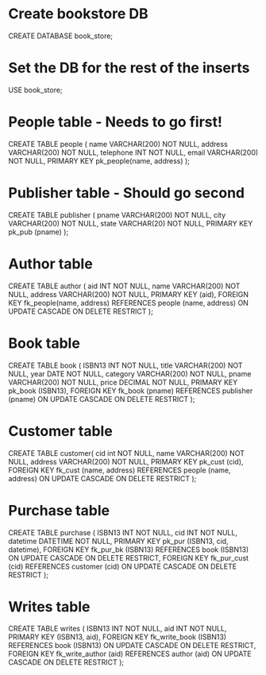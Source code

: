 # Create bookstore DB
CREATE DATABASE book_store;

# Set the DB for the rest of the inserts
USE book_store;

# People table - Needs to go first!
CREATE TABLE people (
  name      VARCHAR(200) NOT NULL,
  address   VARCHAR(200) NOT NULL,
  telephone INT          NOT NULL,
  email     VARCHAR(200) NOT NULL,
  PRIMARY KEY pk_people(name, address)
);

# Publisher table - Should go second
CREATE TABLE publisher (
  pname VARCHAR(200) NOT NULL,
  city  VARCHAR(200) NOT NULL,
  state VARCHAR(20)  NOT NULL,
  PRIMARY KEY pk_pub (pname)
);

# Author table
CREATE TABLE author (
  aid     INT          NOT NULL,
  name    VARCHAR(200) NOT NULL,
  address VARCHAR(200) NOT NULL,
  PRIMARY KEY (aid),
  FOREIGN KEY fk_people(name, address)
  REFERENCES people (name, address)
    ON UPDATE CASCADE
    ON DELETE RESTRICT
);

# Book table
CREATE TABLE book (
  ISBN13   INT          NOT NULL,
  title    VARCHAR(200) NOT NULL,
  year     DATE         NOT NULL,
  category VARCHAR(200) NOT NULL,
  pname    VARCHAR(200) NOT NULL,
  price    DECIMAL      NOT NULL,
  PRIMARY KEY pk_book (ISBN13),
  FOREIGN KEY fk_book (pname)
  REFERENCES publisher (pname)
    ON UPDATE CASCADE
    ON DELETE RESTRICT
);

# Customer table
CREATE TABLE customer(
  cid int NOT NULL,
  name VARCHAR(200) NOT NULL,
  address VARCHAR(200) NOT NULL,
  PRIMARY KEY pk_cust (cid),
  FOREIGN KEY fk_cust (name, address)
  REFERENCES people (name, address)
    ON UPDATE CASCADE
    ON DELETE RESTRICT
);

# Purchase table
CREATE TABLE purchase (
  ISBN13   INT      NOT NULL,
  cid      INT      NOT NULL,
  datetime DATETIME NOT NULL,
  PRIMARY KEY pk_pur (ISBN13, cid, datetime),
  FOREIGN KEY fk_pur_bk (ISBN13)
  REFERENCES book (ISBN13)
    ON UPDATE CASCADE
    ON DELETE RESTRICT,
  FOREIGN KEY fk_pur_cust (cid)
  REFERENCES customer (cid)
    ON UPDATE CASCADE
    ON DELETE RESTRICT
);

# Writes table
CREATE TABLE writes (
  ISBN13 INT NOT NULL,
  aid    INT NOT NULL,
  PRIMARY KEY (ISBN13, aid),
  FOREIGN KEY fk_write_book (ISBN13)
  REFERENCES book (ISBN13)
    ON UPDATE CASCADE
    ON DELETE RESTRICT,
  FOREIGN KEY fk_write_author (aid)
  REFERENCES author (aid)
    ON UPDATE CASCADE
    ON DELETE RESTRICT
);
